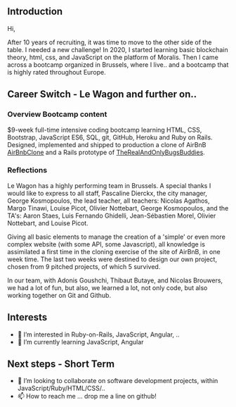 ## Introduction

Hi, 

After 10 years of recruiting, it was time to move to the other side of the table. I needed a new challenge!
In 2020, I started learning basic blockchain theory, html, css, and JavaScript on the platform of Moralis. 
Then I came across a bootcamp organized in Brussels, where I live.. and a bootcamp that is highly rated throughout Europe.


## Career Switch - Le Wagon and further on..

### Overview Bootcamp content

$9-week full-time intensive coding bootcamp learning HTML, CSS, Bootstrap, JavaScript ES6,
SQL, git, GitHub, Heroku and Ruby on Rails. Designed, implemented and shipped to production a clone of AirBnB [AirBnbClone](https://github.com/Nicolas1950/ACTORS_AT_HOME) and a Rails prototype of [TheRealAndOnlyBugsBuddies](https://github.com/Agoushch/Bugs_Buddy). 

### Reflections

Le Wagon has a highly performing team in Brussels. A special thanks I would like to express to all staff, Pascaline Dierckx, the city manager, George Kosmopoulos, the lead teacher, all teachers: Nicolas Agathos, Margo Tinawi, Louise Picot, Olivier Nottebart, George Kosmopoulos, and the TA's: Aaron Staes, Luis Fernando Ghidelli, Jean-Sébastien Morel, Olivier Nottebart, and Louise Picot. 

Giving all basic elements to manage the creation of a 'simple' or even more complex website (with some API, some Javascript), all knowledge is assimilated a first time in the cloning exercise of the site of AirBnB, in one week time. The last two weeks were destined to design our own project, chosen from 9 pitched projects, of which 5 survived. 

In our team, with Adonis Goushchi, Thibaut Butaye, and Nicolas Brouwers, we had a lot of fun, but also, we learned a lot, not only code, but also working together on Git and Github. 


## Interests 

- 👀 I’m interested in Ruby-on-Rails, JavaScript, Angular, ..  
- 🌱 I’m currently learning JavaScript, Angular


## Next steps - Short Term

- 💞️ I’m looking to collaborate on software development projects, within JavaScript/Ruby/HTML/CSS/.. 
- 📫 How to reach me ... drop me a line on github!




